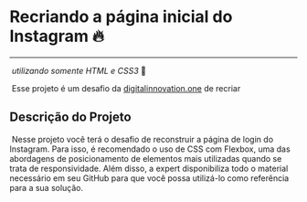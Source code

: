 # Recriando a página inicial do Instagram  :fire:

------

​	*utilizando somente HTML e CSS3*  :rocket:

​	Esse projeto é um desafio da [digitalinnovation.one]() de recriar 

## Descrição do Projeto

​	Nesse projeto você terá o desafio de reconstruir a página de login do Instagram. Para isso, é recomendado o uso de CSS com Flexbox, uma das abordagens de posicionamento de elementos mais utilizadas quando se trata de responsividade. Além disso, a expert disponibiliza todo o material necessário em seu GitHub para que você possa utilizá-lo como referência para a sua solução.

